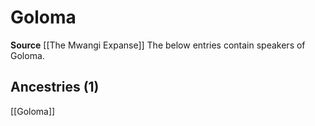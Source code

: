 ﻿---
id: '83'
name: Goloma
rarity: Rare
source: '[[DATABASE/source/The Mwangi Expanse|The Mwangi Expanse]]'
trait:
- '[[DATABASE/trait/Rare|Rare]]'
type: Language

---
# Goloma

**Source** [[The Mwangi Expanse]] 
The below entries contain speakers of Goloma.

## Ancestries (1)

[[Goloma]]